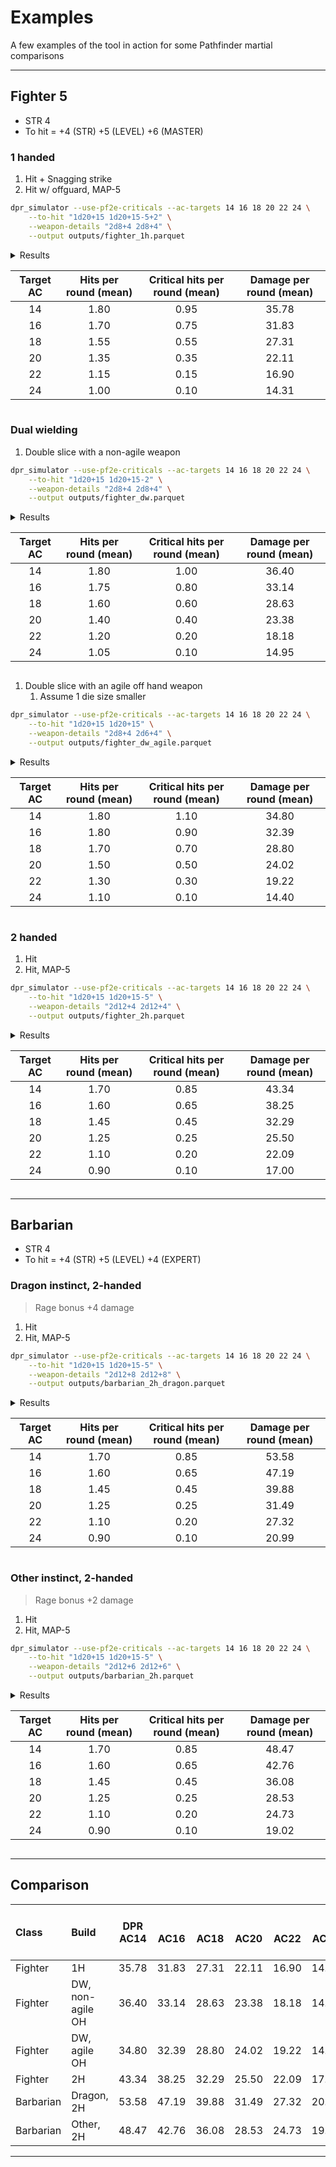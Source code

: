 # Examples

A few examples of the tool in action for some Pathfinder martial comparisons

---

## Fighter 5

* STR 4
* To hit = +4 (STR) +5 (LEVEL) +6 (MASTER)

### 1 handed

1. Hit + Snagging strike
1. Hit w/ offguard, MAP-5

```bash
dpr_simulator --use-pf2e-criticals --ac-targets 14 16 18 20 22 24 \
    --to-hit "1d20+15 1d20+15-5+2" \
    --weapon-details "2d8+4 2d8+4" \
    --output outputs/fighter_1h.parquet
```

<details>
<summary>Results</results>

|Target AC|Hits per round (mean)|Critical hits per round (mean)|Damage per round (mean)|
|:---:|:---:|:---:|:---:|
|14|1.80|0.95|35.78|
|16|1.70|0.75|31.83|
|18|1.55|0.55|27.31|
|20|1.35|0.35|22.11|
|22|1.15|0.15|16.90|
|24|1.00|0.10|14.31|

</details>

### Dual wielding

1. Double slice with a non-agile weapon

```bash
dpr_simulator --use-pf2e-criticals --ac-targets 14 16 18 20 22 24 \
    --to-hit "1d20+15 1d20+15-2" \
    --weapon-details "2d8+4 2d8+4" \
    --output outputs/fighter_dw.parquet
```

<details>
<summary>Results</results>

|Target AC|Hits per round (mean)|Critical hits per round (mean)|Damage per round (mean)|
|:---:|:---:|:---:|:---:|
|14|1.80|1.00|36.40|
|16|1.75|0.80|33.14|
|18|1.60|0.60|28.63|
|20|1.40|0.40|23.38|
|22|1.20|0.20|18.18|
|24|1.05|0.10|14.95|

</details>

1. Double slice with an agile off hand weapon
   1. Assume 1 die size smaller

```bash
dpr_simulator --use-pf2e-criticals --ac-targets 14 16 18 20 22 24 \
    --to-hit "1d20+15 1d20+15" \
    --weapon-details "2d8+4 2d6+4" \
    --output outputs/fighter_dw_agile.parquet
```

<details>
<summary>Results</results>

|Target AC|Hits per round (mean)|Critical hits per round (mean)|Damage per round (mean)|
|:---:|:---:|:---:|:---:|
|14|1.80|1.10|34.80|
|16|1.80|0.90|32.39|
|18|1.70|0.70|28.80|
|20|1.50|0.50|24.02|
|22|1.30|0.30|19.22|
|24|1.10|0.10|14.40|

</details>

### 2 handed

1. Hit
1. Hit, MAP-5

```bash
dpr_simulator --use-pf2e-criticals --ac-targets 14 16 18 20 22 24 \
    --to-hit "1d20+15 1d20+15-5" \
    --weapon-details "2d12+4 2d12+4" \
    --output outputs/fighter_2h.parquet
```

<details>
<summary>Results</results>

|Target AC|Hits per round (mean)|Critical hits per round (mean)|Damage per round (mean)|
|:---:|:---:|:---:|:---:|
|14|1.70|0.85|43.34|
|16|1.60|0.65|38.25|
|18|1.45|0.45|32.29|
|20|1.25|0.25|25.50|
|22|1.10|0.20|22.09|
|24|0.90|0.10|17.00|

</details>

---

## Barbarian

* STR 4
* To hit = +4 (STR) +5 (LEVEL) +4 (EXPERT)

### Dragon instinct, 2-handed

>Rage bonus +4 damage

1. Hit
1. Hit, MAP-5

```bash
dpr_simulator --use-pf2e-criticals --ac-targets 14 16 18 20 22 24 \
    --to-hit "1d20+15 1d20+15-5" \
    --weapon-details "2d12+8 2d12+8" \
    --output outputs/barbarian_2h_dragon.parquet
```

<details>
<summary>Results</results>

|Target AC|Hits per round (mean)|Critical hits per round (mean)|Damage per round (mean)|
|:---:|:---:|:---:|:---:|
|14|1.70|0.85|53.58|
|16|1.60|0.65|47.19|
|18|1.45|0.45|39.88|
|20|1.25|0.25|31.49|
|22|1.10|0.20|27.32|
|24|0.90|0.10|20.99|

</details>

### Other instinct, 2-handed

>Rage bonus +2 damage

1. Hit
1. Hit, MAP-5

```bash
dpr_simulator --use-pf2e-criticals --ac-targets 14 16 18 20 22 24 \
    --to-hit "1d20+15 1d20+15-5" \
    --weapon-details "2d12+6 2d12+6" \
    --output outputs/barbarian_2h.parquet
```

<details>
<summary>Results</results>

|Target AC|Hits per round (mean)|Critical hits per round (mean)|Damage per round (mean)|
|:---:|:---:|:---:|:---:|
|14|1.70|0.85|48.47|
|16|1.60|0.65|42.76|
|18|1.45|0.45|36.08|
|20|1.25|0.25|28.53|
|22|1.10|0.20|24.73|
|24|0.90|0.10|19.02|

</details>

---

## Comparison

|Class|Build|DPR<br />AC14|<br />AC16|<br />AC18|<br />AC20|<br />AC22|<br />AC24|Crits per round<br />AC14|<br />AC16|<br />AC18|<br />AC20|<br />AC22|<br />AC24|
|:---|:---|:---:|:---:|:---:|:---:|:---:|:---:|:---:|:---:|:---:|:---:|:---:|:---:|
|Fighter|1H|35.78|31.83|27.31|22.11|16.90|14.31|0.95|0.75|0.55|0.35|0.15|0.10|
|Fighter|DW, non-agile OH|36.40|33.14|28.63|23.38|18.18|14.95|1.00|0.80|0.60|0.40|0.20|0.10|
|Fighter|DW, agile OH|34.80|32.39|28.80|24.02|19.22|14.40|1.10|0.90|0.70|0.50|0.30|0.10|
|Fighter|2H|43.34|38.25|32.29|25.50|22.09|17.00|0.85|0.65|0.45|0.25|0.20|0.10|
|Barbarian|Dragon, 2H|53.58|47.19|39.88|31.49|27.32|20.99|0.85|0.65|0.45|0.25|0.20|0.10|
|Barbarian|Other, 2H|48.47|42.76|36.08|28.53|24.73|19.02|0.85|0.65|0.45|0.25|0.20|0.10|

---
